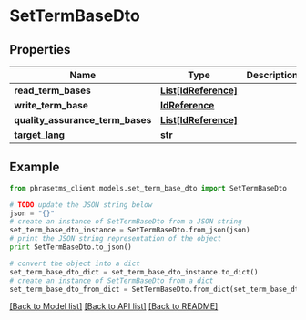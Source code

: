 # SetTermBaseDto

## Properties

| Name                             | Type                                    | Description | Notes      |
| -------------------------------- | --------------------------------------- | ----------- | ---------- |
| **read_term_bases**              | [**List[IdReference]**](IdReference.md) |             | [optional] |
| **write_term_base**              | [**IdReference**](IdReference.md)       |             | [optional] |
| **quality_assurance_term_bases** | [**List[IdReference]**](IdReference.md) |             | [optional] |
| **target_lang**                  | **str**                                 |             | [optional] |

## Example

```python
from phrasetms_client.models.set_term_base_dto import SetTermBaseDto

# TODO update the JSON string below
json = "{}"
# create an instance of SetTermBaseDto from a JSON string
set_term_base_dto_instance = SetTermBaseDto.from_json(json)
# print the JSON string representation of the object
print SetTermBaseDto.to_json()

# convert the object into a dict
set_term_base_dto_dict = set_term_base_dto_instance.to_dict()
# create an instance of SetTermBaseDto from a dict
set_term_base_dto_from_dict = SetTermBaseDto.from_dict(set_term_base_dto_dict)
```

[[Back to Model list]](../README.md#documentation-for-models) [[Back to API list]](../README.md#documentation-for-api-endpoints) [[Back to README]](../README.md)

